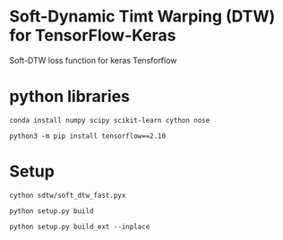 # Soft-Dynamic Timt Warping (DTW) for TensorFlow-Keras
Soft-DTW loss function for keras Tensforflow 

# python libraries

`conda install numpy scipy scikit-learn cython nose`

`python3 -m pip install tensorflow==2.10`

# Setup

`cython sdtw/soft_dtw_fast.pyx`

`python setup.py build`

`python setup.py build_ext --inplace`
